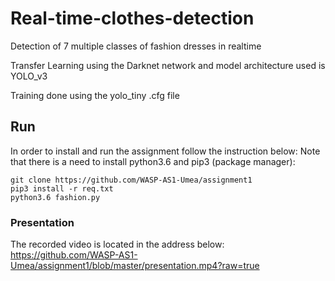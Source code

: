 # Real-time-clothes-detection
Detection of 7 multiple classes of fashion dresses in realtime

Transfer Learning using the Darknet network and model architecture used is YOLO_v3

Training done using the yolo_tiny .cfg file

## Run
In order to install and run the assignment follow the instruction below:
Note that there is a need to install python3.6 and pip3 (package manager):

    git clone https://github.com/WASP-AS1-Umea/assignment1
    pip3 install -r req.txt
    python3.6 fashion.py

### Presentation
The recorded video is located in the address below:
https://github.com/WASP-AS1-Umea/assignment1/blob/master/presentation.mp4?raw=true
